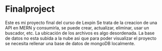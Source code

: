 # Finalproject
Este es mi proyecto final del curso de Lexpin
Se trata de la creacion de una API en MERN y consumirla, se puede crear, actualizar, eliminar, usar un buscador, etc.
La ubicación de los archivos es algo desordenada.
La base de datos no esta subida a la nube asi que para poder visualizar el proyecto se necesita rellenar una base de datos de mongoDB localmente.

